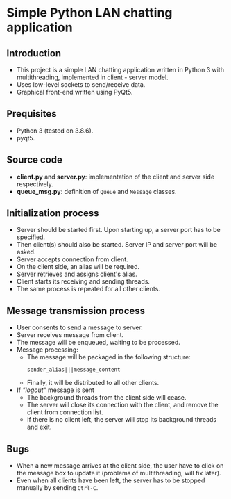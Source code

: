 # Simple Python LAN chatting application

## Introduction
- This project is a simple LAN chatting application written in Python 3 with multithreading, implemented in client - server model.
- Uses low-level sockets to send/receive data.
- Graphical front-end written using PyQt5.

## Prequisites
- Python 3 (tested on 3.8.6).
- pyqt5.

## Source code
- **client.py** and **server.py**: implementation of the client and server side respectively.
- **queue_msg.py**: definition of ``Queue`` and ``Message`` classes.

## Initialization process
- Server should be started first. Upon starting up, a server port has to be specified.
- Then client(s) should also be started. Server IP and server port will be asked.
- Server accepts connection from client.
- On the client side, an alias will be required.
- Server retrieves and assigns client's alias.
- Client starts its receiving and sending threads.
- The same process is repeated for all other clients.

## Message transmission process
- User consents to send a message to server.
- Server receives message from client.
- The message will be enqueued, waiting to be processed.
- Message processing:
    - The message will be packaged in the following structure:
        ```
        sender_alias|||message_content
        ```
    - Finally, it will be distributed to all other clients.
- If *"logout"* message is sent
    - The background threads from the client side will cease.
    - The server will close its connection with the client, and remove the client from connection list.
    - If there is no client left, the server will stop its background threads and exit.

## Bugs
- When a new message arrives at the client side, the user have to click on the message box to update it (problems of multithreading, will fix later).
- Even when all clients have been left, the server has to be stopped manually by sending ``Ctrl-C``.

